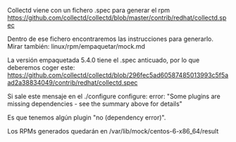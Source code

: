 Collectd viene con un fichero .spec para generar el rpm
https://github.com/collectd/collectd/blob/master/contrib/redhat/collectd.spec

Dentro de ese fichero encontraremos las instrucciones para generarlo.
Mirar también: linux/rpm/empaquetar/mock.md

La versión empaquetada 5.4.0 tiene el .spec anticuado, por lo que deberemos coger este:
https://github.com/collectd/collectd/blob/296fec5ad60587485013993c5f5aad2a38834049/contrib/redhat/collectd.spec


Si sale este mensaje en el ./configure
configure: error: "Some plugins are missing dependencies - see the summary above for details"

Es que tenemos algún plugin "no (dependency error)".

Los RPMs generados quedarán en /var/lib/mock/centos-6-x86_64/result
